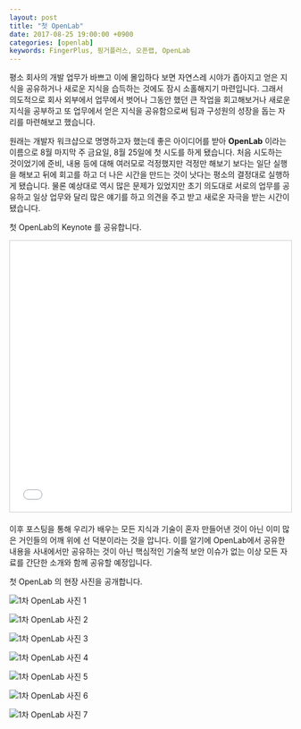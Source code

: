```yaml
---
layout: post
title: "첫 OpenLab"
date: 2017-08-25 19:00:00 +0900
categories: [openlab]
keywords: FingerPlus, 핑거플러스, 오픈랩, OpenLab
---
```


평소 회사의 개발 업무가 바쁘고 이에 몰입하다 보면 자연스레 시야가 좁아지고 얻은 지식을 공유하거나 새로운 지식을 습득하는 것에도 잠시 소홀해지기 마련입니다.
그래서 의도적으로 회사 외부에서 업무에서 벗어나 그동안 했던 큰 작업을 회고해보거나 새로운 지식을 공부하고 또 업무에서 얻은 지식을 공유함으로써 팀과 구성원의 성장을 돕는 자리를 마련해보고 했습니다.

원래는 개발자 워크샵으로 명명하고자 했는데 좋은 아이디어를 받아 **OpenLab** 이라는 이름으로 8월 마지막 주 금요일, 8월 25일에 첫 시도를 하게 됐습니다.
처음 시도하는 것이었기에 준비, 내용 등에 대해 여러모로 걱정했지만 걱정만 해보기 보다는 일단 실행을 해보고 뒤에 회고를 하고 더 나은 시간을 만드는 것이 낫다는 평소의 결정대로 실행하게 됐습니다.
물론 예상대로 역시 많은 문제가 있었지만 초기 의도대로 서로의 업무를 공유하고 일상 업무와 달리 많은 얘기를 하고 의견을 주고 받고 새로운 자극을 받는 시간이 됐습니다.

첫 OpenLab의 Keynote 를 공유합니다.

<iframe src="//www.slideshare.net/slideshow/embed_code/key/dTdqAWzGtp0jH5" width="595" height="485" frameborder="0" marginwidth="0" marginheight="0" scrolling="no" style="border:1px solid #CCC; border-width:1px; margin-bottom:5px; max-width: 100%;" allowfullscreen></iframe>

이후 포스팅을 통해 우리가 배우는 모든 지식과 기술이 혼자 만들어낸 것이 아닌 이미 많은 거인들의 어깨 위에 선 덕분이라는 것을 압니다. 이를 알기에 OpenLab에서 공유한 내용을 사내에서만 공유하는 것이 아닌 핵심적인 기술적 보안 이슈가 없는 이상 모든 자료를 간단한 소개와 함께 공유할 예정입니다.

첫 OpenLab 의 현장 사진을 공개합니다.


![1차 OpenLab 사진 1](/assets/images/1st-openlab/1st-openlab-01.jpg)

![1차 OpenLab 사진 2](/assets/images/1st-openlab/1st-openlab-02.jpg)

![1차 OpenLab 사진 3](/assets/images/1st-openlab/1st-openlab-03.jpg)

![1차 OpenLab 사진 4](/assets/images/1st-openlab/1st-openlab-04.jpg)

![1차 OpenLab 사진 5](/assets/images/1st-openlab/1st-openlab-05.jpg)

![1차 OpenLab 사진 6](/assets/images/1st-openlab/1st-openlab-06.jpg)

![1차 OpenLab 사진 7](/assets/images/1st-openlab/1st-openlab-07.jpg)
